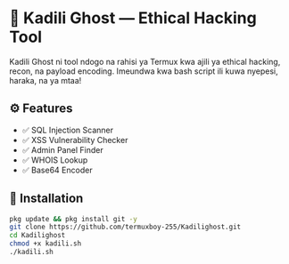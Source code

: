 # 👻 Kadili Ghost — Ethical Hacking Tool

Kadili Ghost ni tool ndogo na rahisi ya Termux kwa ajili ya ethical hacking, recon, na payload encoding. Imeundwa kwa bash script ili kuwa nyepesi, haraka, na ya mtaa!

## ⚙️ Features

- ✅ SQL Injection Scanner
- ✅ XSS Vulnerability Checker
- ✅ Admin Panel Finder
- ✅ WHOIS Lookup
- ✅ Base64 Encoder

## 🚀 Installation

```bash
pkg update && pkg install git -y
git clone https://github.com/termuxboy-255/Kadilighost.git
cd Kadilighost
chmod +x kadili.sh
./kadili.sh

